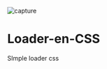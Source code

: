 ![capture](https://user-images.githubusercontent.com/72548308/128560697-787c5ffe-b46e-4180-8970-6781a61e51aa.png)

# Loader-en-CSS
SImple loader css
